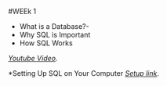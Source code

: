 #WEEk 1
* What is a Database?-
* Why SQL is Important
* How SQL Works
  
*[Youtube Video](https://youtu.be/27axs9dO7AE?si=Px9PHWTU9Og7oy_w).*

*Setting Up SQL on Your Computer
*[Setup link](https://phoenixnap.com/kb/install-sql-server)*.
